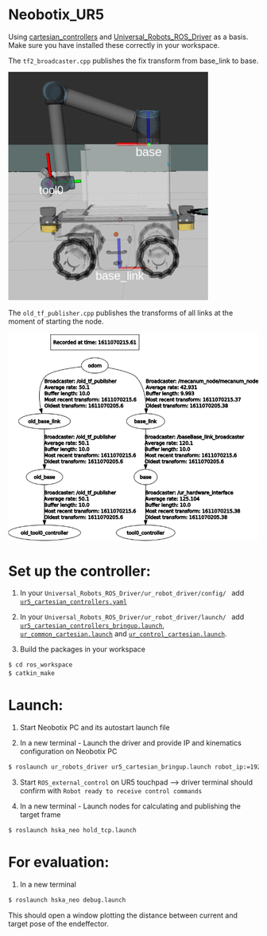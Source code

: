 # Neobotix_UR5

Using [cartesian_controllers][cc_link] and [Universal_Robots_ROS_Driver][driver_link] as a basis.
Make sure you have installed these correctly in your workspace.

The ```tf2_broadcaster.cpp``` publishes the fix transform from base_link to base.

![The neobotix platform with frames.][neo_transparent]

The ```old_tf_publisher.cpp``` publishes the transforms of all links at the moment of starting the node.

![The tf_tree from the neobotix platform.][tf_tree]

# Set up the controller:

1. In your ```Universal_Robots_ROS_Driver/ur_robot_driver/config/ ``` add [```ur5_cartesian_controllers.yaml```][ur5_cartesian_controllers.yaml] 

2. In your ```Universal_Robots_ROS_Driver/ur_robot_driver/launch/ ``` add [```ur5_cartesian_controllers_bringup.launch```][ur5_cartesian_controllers_bringup.launch], [```ur_common_cartesian.launch```][ur_common_cartesian.launch] and [```ur_control_cartesian.launch```][ur_control_cartesian.launch].

3. Build the packages in your workspace

```bash
$ cd ros_workspace
$ catkin_make
```

# Launch:
1. Start Neobotix PC and its autostart launch file

2. In a new terminal - Launch the driver and provide IP and kinematics configuration on Neobotix PC

```bash
$ roslaunch ur_robots_driver ur5_cartesian_bringup.launch robot_ip:=192.168.1.20 kinematics_config:=($ rospack find ur_calibration)/etc/hska_ur5_calibration.yaml
```

3. Start ```ROS_external_control``` on UR5 touchpad --> driver terminal should confirm with ```Robot ready to receive control commands```

4. In a new terminal - Launch nodes for calculating and publishing the target frame

```bash
$ roslaunch hska_neo hold_tcp.launch
```

# For evaluation:
1. In a new terminal

```bash
$ roslaunch hska_neo debug.launch
```

This should open a window plotting the distance between current and target pose of the endeffector.

[neo_transparent]: etc/neo_transparent.png "The neobotix platform with frames."
[tf_tree]: etc/tf_tree.png "The tf_tree from the neobotix platform."
[ur5_cartesian_controllers.yaml]: config/ur5_cartesian_controllers.yaml "The controllers config."
[ur5_cartesian_controllers_bringup.launch]: launch/ur5_cartesian_controllers_bringup.launch "The launch file for the driver."
[ur_common_cartesian.launch]: launch/ur_common_cartesian.launch "The common-launch file for the driver."
[ur_control_cartesian.launch]: launch/ur_control_cartesian.launch "The control-launch file for the driver."
[cc_link]: https://github.com/fzi-forschungszentrum-informatik/cartesian_controllers "cartesian_controllers from FZI"
[driver_link]: https://github.com/UniversalRobots/Universal_Robots_ROS_Driver "Universal_Robots_ROS_Driver from FZI"
